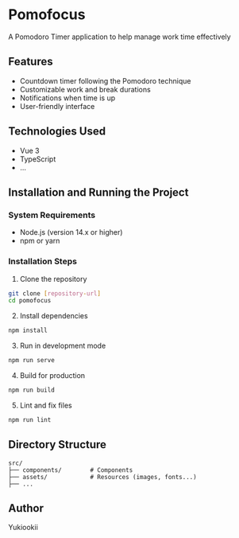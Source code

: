 # Pomofocus

A Pomodoro Timer application to help manage work time effectively

## Features

- Countdown timer following the Pomodoro technique
- Customizable work and break durations
- Notifications when time is up
- User-friendly interface

## Technologies Used

- Vue 3
- TypeScript
- ...

## Installation and Running the Project

### System Requirements
- Node.js (version 14.x or higher)
- npm or yarn

### Installation Steps

1. Clone the repository
```bash
git clone [repository-url]
cd pomofocus
```

2. Install dependencies
```bash
npm install
```

3. Run in development mode
```bash
npm run serve
```

4. Build for production
```bash
npm run build
```

5. Lint and fix files
```bash
npm run lint
```

## Directory Structure

```
src/
├── components/        # Components
├── assets/            # Resources (images, fonts...)
├── ...
```

## Author

Yukiookii
